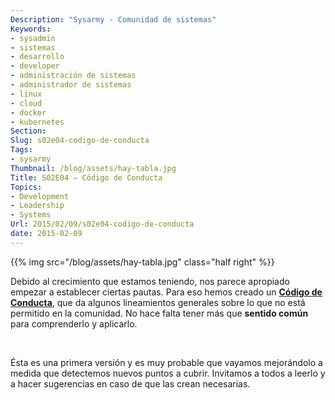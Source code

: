 ```yaml
---
Description: "Sysarmy - Comunidad de sistemas"
Keywords:
- sysadmin 
- sistemas
- desarrollo
- developer
- administración de sistemas
- administrador de sistemas
- linux
- cloud
- docker
- kubernetes
Section: 
Slug: s02e04-codigo-de-conducta
Tags:
- sysarmy
Thumbnail: /blog/assets/hay-tabla.jpg
Title: S02E04 – Código de Conducta
Topics:
- Development
- Leadership
- Systems
Url: 2015/02/09/s02e04-codigo-de-conducta
date: 2015-02-09
---
```


{{% img src="/blog/assets/hay-tabla.jpg" class="half right" %}}
<p>Debido al crecimiento que estamos teniendo, nos parece apropiado empezar a establecer ciertas pautas. Para eso hemos creado un <strong><a href="https://sysarmy.com/coc/" target="_blank">Código de Conducta</a></strong>, que da algunos lineamientos generales sobre lo que no está permitido en la comunidad. No hace falta tener más que <strong>sentido común</strong> para comprenderlo y aplicarlo.</p>
<p>&nbsp;</p>
<p>Ésta es una primera versión y es muy probable que vayamos mejorándolo a medida que detectemos nuevos puntos a cubrir. Invitamos a todos a leerlo y a hacer sugerencias en caso de que las crean necesarias.</p>
